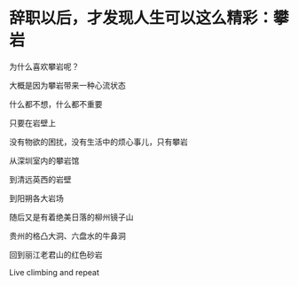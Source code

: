 # 辞职以后，才发现人生可以这么精彩：攀岩

为什么喜欢攀岩呢？

大概是因为攀岩带来一种心流状态

什么都不想，什么都不重要

只要在岩壁上

没有物欲的困扰，没有生活中的烦心事儿，只有攀岩

从深圳室内的攀岩馆

到清远英西的岩壁

到阳朔各大岩场

随后又是有着绝美日落的柳州镜子山

贵州的格凸大洞、六盘水的牛鼻洞

回到丽江老君山的红色砂岩

Live climbing and repeat

